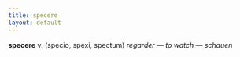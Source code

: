 ```yaml
---
title: specere
layout: default
---
```


**specere** v. (specio, spexi, spectum) *regarder — to watch — schauen*